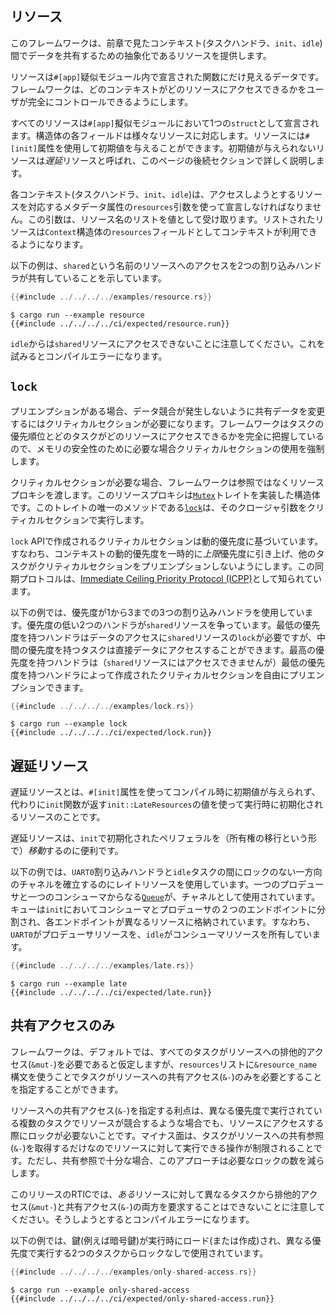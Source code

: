 ## リソース

このフレームワークは、前章で見たコンテキスト(タスクハンドラ、`init`、`idle`)間でデータを共有するための抽象化であるリソースを提供します。

リソースは`#[app]`疑似モジュール内で宣言された関数にだけ見えるデータです。フレームワークは、どのコンテキストがどのリソースにアクセスできるかをユーザが完全にコントロールできるようにします。

すべてのリソースは`#[app]`擬似モジュールにおいて1つの`struct`として宣言されます。構造体の各フィールドは様々なリソースに対応します。リソースには`#[init]`属性を使用して初期値を与えることができます。初期値が与えられないリソースは*遅延*リソースと呼ばれ、このページの後続セクションで詳しく説明します。

各コンテキスト(タスクハンドラ、`init`、`idle`)は、アクセスしようとするリソースを対応するメタデータ属性の`resources`引数を使って宣言しなければなりません。この引数は、リソース名のリストを値として受け取ります。リストされたリソースは`Context`構造体の`resources`フィールドとしてコンテキストが利用できるようになります。

以下の例は、`shared`という名前のリソースへのアクセスを2つの割り込みハンドラが共有していることを示しています。

``` rust
{{#include ../../../../examples/resource.rs}}
```

``` console
$ cargo run --example resource
{{#include ../../../../ci/expected/resource.run}}
```

`idle`からは`shared`リソースにアクセスできないことに注意してください。これを試みるとコンパイルエラーになります。

## `lock`

プリエンプションがある場合、データ競合が発生しないように共有データを変更するにはクリティカルセクションが必要になります。フレームワークはタスクの優先順位とどのタスクがどのリソースにアクセスできるかを完全に把握しているので、メモリの安全性のために必要な場合クリティカルセクションの使用を強制します。

クリティカルセクションが必要な場合、フレームワークは参照ではなくリソースプロキシを渡します。このリソースプロキシは[`Mutex`]トレイトを実装した構造体です。このトレイトの唯一のメソッドである[`lock`]は、そのクロージャ引数をクリティカルセクションで実行します。

[`Mutex`]: ../../../api/rtic/trait.Mutex.html
[`lock`]: ../../../api/rtic/trait.Mutex.html#method.lock

`lock` APIで作成されるクリティカルセクションは動的優先度に基づいています。すなわち、コンテキストの動的優先度を一時的に*上限*優先度に引き上げ、他のタスクがクリティカルセクションをプリエンプションしないようにします。この同期プロトコルは、[Immediate Ceiling Priority Protocol (ICPP)][icpp]として知られています。

[icpp]: https://en.wikipedia.org/wiki/Priority_ceiling_protocol

以下の例では、優先度が1から3までの3つの割り込みハンドラを使用しています。優先度の低い2つのハンドラが`shared`リソースを争っています。最低の優先度を持つハンドラはデータのアクセスに`shared`リソースの`lock`が必要ですが、中間の優先度を持つタスクは直接データにアクセスすることができます。最高の優先度を持つハンドラは（`shared`リソースにはアクセスできませんが）最低の優先度を持つハンドラによって作成されたクリティカルセクションを自由にプリエンプションできます。

``` rust
{{#include ../../../../examples/lock.rs}}
```

``` console
$ cargo run --example lock
{{#include ../../../../ci/expected/lock.run}}
```

## 遅延リソース

遅延リソースとは、`#[init]`属性を使ってコンパイル時に初期値が与えられず、代わりに`init`関数が返す`init::LateResources`の値を使って実行時に初期化されるリソースのことです。

遅延リソースは、`init`で初期化されたペリフェラルを（所有権の移行という形で）*移動*するのに便利です。

以下の例では、`UART0`割り込みハンドラと`idle`タスクの間にロックのない一方向のチャネルを確立するのにレイトリソースを使用しています。一つのプロデューサと一つのコンシューマからなる[`Queue`]が、チャネルとして使用されています。キューは`init`においてコンシューマとプロデューサの２つのエンドポイントに分割され、各エンドポイントが異なるリソースに格納されています。すなわち、`UART0`がプロデューサリソースを、`idle`がコンシューマリソースを所有しています。

[`Queue`]: ../../../api/heapless/spsc/struct.Queue.html


``` rust
{{#include ../../../../examples/late.rs}}
```

``` console
$ cargo run --example late
{{#include ../../../../ci/expected/late.run}}
```

## 共有アクセスのみ

フレームワークは、デフォルトでは、すべてのタスクがリソースへの排他的アクセス(`&mut-`)を必要であると仮定しますが、`resources`リストに`&resource_name`構文を使うことでタスクがリソースへの共有アクセス(`&-`)のみを必要とすることを指定することができます。

リソースへの共有アクセス(`&-`)を指定する利点は、異なる優先度で実行されている複数のタスクでリソースが競合するような場合でも、リソースにアクセスする際にロックが必要ないことです。マイナス面は、タスクがリソースへの共有参照(`&-`)を取得するだけなのでリソースに対して実行できる操作が制限されることです。ただし、共有参照で十分な場合、このアプローチは必要なロックの数を減らします。

このリリースのRTICでは、*ある*リソースに対して異なるタスクから排他的アクセス(`&mut-`)と共有アクセス(`&-`)の両方を要求することはできないことに注意してください。そうしようとするとコンパイルエラーになります。

以下の例では、鍵(例えば暗号鍵)が実行時にロード(または作成)され、異なる優先度で実行する2つのタスクからロックなしで使用されています。

``` rust
{{#include ../../../../examples/only-shared-access.rs}}
```

``` console
$ cargo run --example only-shared-access
{{#include ../../../../ci/expected/only-shared-access.run}}
```
